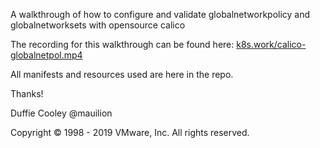 A walkthrough of how to configure and validate globalnetworkpolicy and globalnetworksets with opensource calico

The recording for this walkthrough can be found here:
[k8s.work/calico-globalnetpol.mp4](https://k8s.work/calico-globalnetpol.mp4)

All manifests and resources used are here in the repo. 

Thanks!

Duffie Cooley @mauilion


Copyright © 1998 - 2019 VMware, Inc. All rights reserved.
